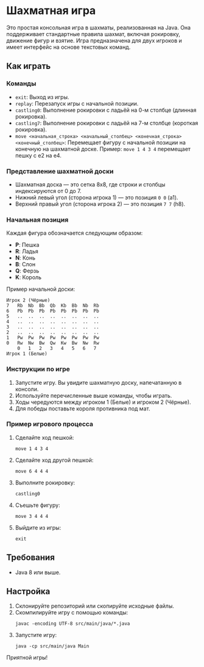 
# Шахматная игра

Это простая консольная игра в шахматы, реализованная на Java. Она поддерживает стандартные правила шахмат, включая рокировку, движение фигур и взятие. Игра предназначена для двух игроков и имеет интерфейс на основе текстовых команд.

## Как играть

### Команды

- `exit`:
  Выход из игры.
- `replay`:
  Перезапуск игры с начальной позиции.
- `castling0`:
  Выполнение рокировки с ладьёй на 0-м столбце (длинная рокировка).
- `castling7`:
  Выполнение рокировки с ладьёй на 7-м столбце (короткая рокировка).
- `move <начальная_строка> <начальный_столбец> <конечная_строка> <конечный_столбец>`:
  Перемещает фигуру с начальной позиции на конечную на шахматной доске.
  Пример: `move 1 4 3 4` перемещает пешку с e2 на e4.

### Представление шахматной доски

- Шахматная доска — это сетка 8x8, где строки и столбцы индексируются от 0 до 7.
- Нижний левый угол (сторона игрока 1) — это позиция `0 0` (a1).
- Верхний правый угол (сторона игрока 2) — это позиция `7 7` (h8).

### Начальная позиция

Каждая фигура обозначается следующим образом:

- **P**: Пешка
- **R**: Ладья
- **N**: Конь
- **B**: Слон
- **Q**: Ферзь
- **K**: Король

Пример начальной доски:

```
Игрок 2 (Чёрные)
7   Rb  Nb  Bb  Qb  Kb  Bb  Nb  Rb
6   Pb  Pb  Pb  Pb  Pb  Pb  Pb  Pb
5   ..  ..  ..  ..  ..  ..  ..  ..
4   ..  ..  ..  ..  ..  ..  ..  ..
3   ..  ..  ..  ..  ..  ..  ..  ..
2   ..  ..  ..  ..  ..  ..  ..  ..
1   Pw  Pw  Pw  Pw  Pw  Pw  Pw  Pw
0   Rw  Nw  Bw  Qw  Kw  Bw  Nw  Rw
    0   1   2   3   4   5   6   7
Игрок 1 (Белые)
```

### Инструкции по игре

1. Запустите игру. Вы увидите шахматную доску, напечатанную в консоли.
2. Используйте перечисленные выше команды, чтобы играть.
3. Ходы чередуются между игроком 1 (Белые) и игроком 2 (Чёрные).
4. Для победы поставьте короля противника под мат.

### Пример игрового процесса

1. Сделайте ход пешкой:
   ```
   move 1 4 3 4
   ```

2. Сделайте ход другой пешкой:
   ```
   move 6 4 4 4
   ```

3. Выполните рокировку:
   ```
   castling0
   ```

4. Съешьте фигуру:
   ```
   move 3 4 4 4
   ```

5. Выйдите из игры:
   ```
   exit
   ```

## Требования

- Java 8 или выше.

## Настройка

1. Склонируйте репозиторий или скопируйте исходные файлы.
2. Скомпилируйте игру с помощью команды:
   ```
   javac -encoding UTF-8 src/main/java/*.java
   ```
3. Запустите игру:
   ```
   java -cp src/main/java Main
   ```

Приятной игры!
